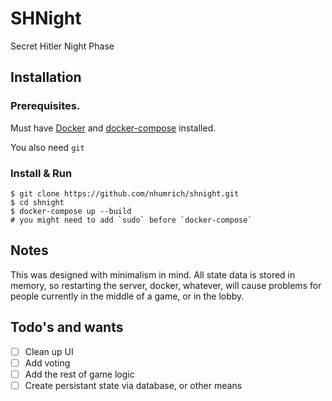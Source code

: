 # SHNight
Secret Hitler Night Phase


## Installation

### Prerequisites. 
Must have [Docker](https://docs.docker.com/install/) and [docker-compose](https://docs.docker.com/compose/install/) installed.

You also need `git`

### Install & Run

```
$ git clone https://github.com/nhumrich/shnight.git
$ cd shnight
$ docker-compose up --build
# you might need to add `sudo` before `docker-compose`
```


## Notes
This was designed with minimalism in mind. All state data is stored in memory, so restarting the server, docker,
whatever, will cause problems for people currently in the middle of a game, or in the lobby. 


## Todo's and wants
- [ ] Clean up UI
- [ ] Add voting
- [ ] Add the rest of game logic
- [ ] Create persistant state via database, or other means
